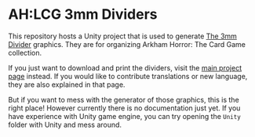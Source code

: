 # AH:LCG 3mm Dividers

This repository hosts a Unity project that is used to generate [The 3mm Divider](https://arkham-starter.com/divider) graphics. They are for organizing Arkham Horror: The Card Game collection. 

If you just want to download and print the dividers, visit the [main project page](https://arkham-starter.com/divider) instead. If you would like to contribute translations or new language, they are also explained in that page.

But if you want to mess with the generator of those graphics, this is the right place! However currently there is no documentation just yet. If you have experience with Unity game engine, you can try opening the `Unity` folder with Unity and mess around.
